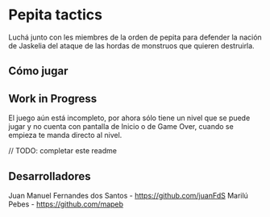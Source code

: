 # Pepita tactics

Luchá junto con les miembres de la orden de pepita para defender la nación de Jaskelia del ataque de las hordas de monstruos que quieren destruirla.

## Cómo jugar

## Work in Progress

El juego aún está incompleto, por ahora sólo tiene un nivel que se puede jugar y no cuenta con pantalla de Inicio o de Game Over, cuando se empieza te manda directo al nivel.

// TODO: completar este readme

## Desarrolladores

Juan Manuel Fernandes dos Santos - https://github.com/juanFdS
Marilú Pebes - https://github.com/mapeb
